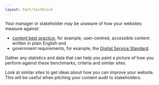 ```yaml
---
layout: text/textblock
---
```

Your manager or stakeholder may be unaware of how your websites measure against:
  * [content best practice](/content-guide/), for example, user-centred, accessible content written in plain English and 
  * government requirements, for example, the [Digital Service Standard](/digital-service-standard/).

Gather any statistics and data that can help you paint a picture of how you perform against these benchmarks, criteria and similar sites.

Look at similar sites to get ideas about how you can improve your website. This will be useful when pitching your content audit to stakeholders.
